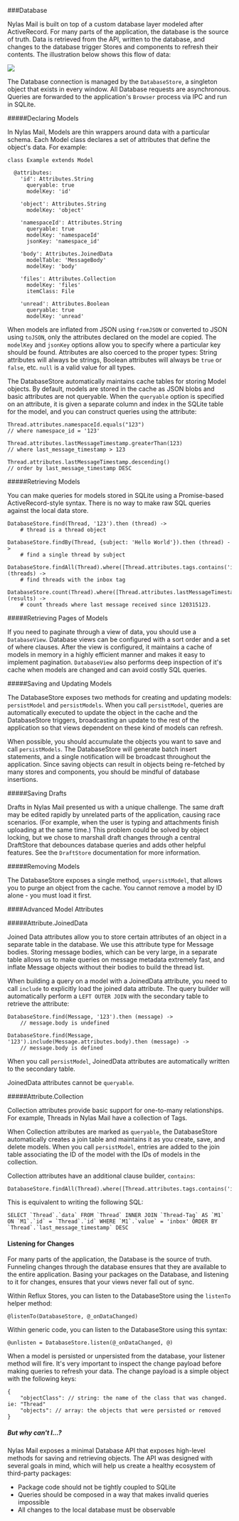 ###Database

Nylas Mail is built on top of a custom database layer modeled after ActiveRecord. For many parts of the application, the database is the source of truth. Data is retrieved from the API, written to the database, and changes to the database trigger Stores and components to refresh their contents. The illustration below shows this flow of data:

<img src="./images/database-flow.png" style="max-width:750px;">

The Database connection is managed by the `DatabaseStore`, a singleton object that exists in every window. All Database requests are asynchronous. Queries are forwarded to the application's `Browser` process via IPC and run in SQLite.

#####Declaring Models

In Nylas Mail, Models are thin wrappers around data with a particular schema. Each Model class declares a set of attributes that define the object's data. For example:

```
class Example extends Model

  @attributes:
    'id': Attributes.String
      queryable: true
      modelKey: 'id'

    'object': Attributes.String
      modelKey: 'object'

    'namespaceId': Attributes.String
      queryable: true
      modelKey: 'namespaceId'
      jsonKey: 'namespace_id'
      
    'body': Attributes.JoinedData
      modelTable: 'MessageBody'
      modelKey: 'body'

    'files': Attributes.Collection
      modelKey: 'files'
      itemClass: File

    'unread': Attributes.Boolean
      queryable: true
      modelKey: 'unread'
```

When models are inflated from JSON using `fromJSON` or converted to JSON using `toJSON`, only the attributes declared on the model are copied. The `modelKey` and `jsonKey` options allow you to specify where a particular key should be found. Attributes are also coerced to the proper types: String attributes will always be strings, Boolean attributes will always be `true` or `false`, etc. `null` is a valid value for all types.

The DatabaseStore automatically maintains cache tables for storing Model objects. By default, models are stored in the cache as JSON blobs and basic attributes are not queryable. When the `queryable` option is specified on an attribute, it is given a separate column and index in the SQLite table for the model, and you can construct queries using the attribute:

```
Thread.attributes.namespaceId.equals("123") 
// where namespace_id = '123'

Thread.attributes.lastMessageTimestamp.greaterThan(123) 
// where last_message_timestamp > 123

Thread.attributes.lastMessageTimestamp.descending() 
// order by last_message_timestamp DESC
```

#####Retrieving Models

You can make queries for models stored in SQLite using a Promise-based ActiveRecord-style syntax. There is no way to make raw SQL queries against the local data store.

```
DatabaseStore.find(Thread, '123').then (thread) ->
    # thread is a thread object

DatabaseStore.findBy(Thread, {subject: 'Hello World'}).then (thread) ->
	# find a single thread by subject

DatabaseStore.findAll(Thread).where([Thread.attributes.tags.contains('inbox')]).then (threads) ->
	# find threads with the inbox tag

DatabaseStore.count(Thread).where([Thread.attributes.lastMessageTimestamp.greaterThan(120315123)]).then (results) ->
	# count threads where last message received since 120315123.

```

#####Retrieving Pages of Models

If you need to paginate through a view of data, you should use a `DatabaseView`. Database views can be configured with a sort order and a set of where clauses. After the view is configured, it maintains a cache of models in memory in a highly efficient manner and makes it easy to implement pagination. `DatabaseView` also performs deep inspection of it's cache when models are changed and can avoid costly SQL queries.


#####Saving and Updating Models

The DatabaseStore exposes two methods for creating and updating models: `persistModel` and `persistModels`. When you call `persistModel`, queries are automatically executed to update the object in the cache and the DatabaseStore triggers, broadcasting an update to the rest of the application so that views dependent on these kind of models can refresh.

When possible, you should accumulate the objects you want to save and call `persistModels`. The DatabaseStore will generate batch insert statements, and a single notification will be broadcast throughout the application. Since saving objects can result in objects being re-fetched by many stores and components, you should be mindful of database insertions.

#####Saving Drafts

Drafts in Nylas Mail presented us with a unique challenge. The same draft may be edited rapidly by unrelated parts of the application, causing race scenarios. (For example, when the user is typing and attachments finish uploading at the same time.) This problem could be solved by object locking, but we chose to marshall draft changes through a central DraftStore that debounces database queries and adds other helpful features. See the `DraftStore` documentation for more information.

#####Removing Models

The DatabaseStore exposes a single method, `unpersistModel`, that allows you to purge an object from the cache. You cannot remove a model by ID alone - you must load it first.

####Advanced Model Attributes

#####Attribute.JoinedData

Joined Data attributes allow you to store certain attributes of an object in a separate table in the database. We use this attribute type for Message bodies. Storing message bodies, which can be very large, in a separate table allows us to make queries on message metadata extremely fast, and inflate Message objects without their bodies to build the thread list.

When building a query on a model with a JoinedData attribute, you need to call `include` to explicitly load the joined data attribute. The query builder will automatically perform a `LEFT OUTER JOIN` with the secondary table to retrieve the attribute:

```
DatabaseStore.find(Message, '123').then (message) ->
	// message.body is undefined

DatabaseStore.find(Message, '123').include(Message.attributes.body).then (message) ->
	// message.body is defined
```

When you call `persistModel`, JoinedData attributes are automatically written to the secondary table.

JoinedData attributes cannot be `queryable`.

#####Attribute.Collection

Collection attributes provide basic support for one-to-many relationships. For example, Threads in Nylas Mail have a collection of Tags.

When Collection attributes are marked as `queryable`, the DatabaseStore automatically creates a join table and maintains it as you create, save, and delete models. When you call `persistModel`, entries are added to the join table associating the ID of the model with the IDs of models in the collection.

Collection attributes have an additional clause builder, `contains`:

```
DatabaseStore.findAll(Thread).where([Thread.attributes.tags.contains('inbox')])
```

This is equivalent to writing the following SQL:

```
SELECT `Thread`.`data` FROM `Thread` INNER JOIN `Thread-Tag` AS `M1` ON `M1`.`id` = `Thread`.`id` WHERE `M1`.`value` = 'inbox' ORDER BY `Thread`.`last_message_timestamp` DESC
```

#### Listening for Changes

For many parts of the application, the Database is the source of truth. Funneling changes through the database ensures that they are available to the entire application. Basing your packages on the Database, and listening to it for changes, ensures that your views never fall out of sync.

Within Reflux Stores, you can listen to the DatabaseStore using the `listenTo` helper method:

```
@listenTo(DatabaseStore, @_onDataChanged)
```

Within generic code, you can listen to the DatabaseStore using this syntax:

```
@unlisten = DatabaseStore.listen(@_onDataChanged, @)
```

When a model is persisted or unpersisted from the database, your listener method will fire. It's very important to inspect the change payload before making queries to refresh your data. The change payload is a simple object with the following keys:

```
{
	"objectClass": // string: the name of the class that was changed. ie: "Thread"
	"objects": // array: the objects that were persisted or removed
}
```


##### But why can't I...?

Nylas Mail exposes a minimal Database API that exposes high-level methods for saving and retrieving objects. The API was designed with several goals in mind, which will help us create a healthy ecosystem of third-party packages:

- Package code should not be tightly coupled to SQLite
- Queries should be composed in a way that makes invalid queries impossible
- All changes to the local database must be observable



